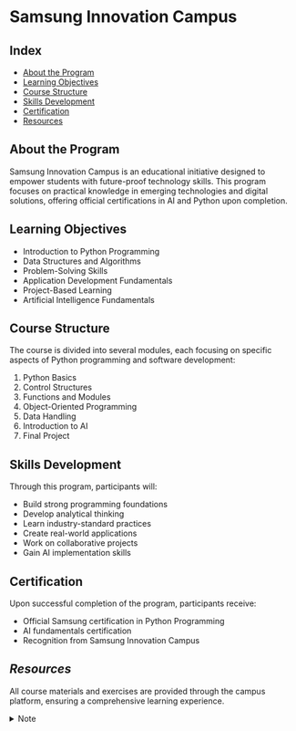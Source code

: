# Samsung Innovation Campus

## Index
- [About the Program](#about-the-program)
- [Learning Objectives](#learning-objectives)
- [Course Structure](#course-structure)
- [Skills Development](#skills-development)
- [Certification](#certification)
- [Resources](#resources)

## About the Program

Samsung Innovation Campus is an educational initiative designed to empower students with future-proof technology skills. This program focuses on practical knowledge in emerging technologies and digital solutions, offering official certifications in AI and Python upon completion.

## Learning Objectives

- Introduction to Python Programming
- Data Structures and Algorithms
- Problem-Solving Skills
- Application Development Fundamentals
- Project-Based Learning
- Artificial Intelligence Fundamentals

## Course Structure

The course is divided into several modules, each focusing on specific aspects of Python programming and software development:

1. Python Basics
2. Control Structures
3. Functions and Modules
4. Object-Oriented Programming
5. Data Handling
6. Introduction to AI
7. Final Project

## Skills Development

Through this program, participants will:
- Build strong programming foundations
- Develop analytical thinking
- Learn industry-standard practices
- Create real-world applications
- Work on collaborative projects
- Gain AI implementation skills

## Certification

Upon successful completion of the program, participants receive:
- Official Samsung certification in Python Programming
- AI fundamentals certification
- Recognition from Samsung Innovation Campus

## _Resources_

All course materials and exercises are provided through the campus platform, ensuring a comprehensive learning experience.

<details>
<summary>Note</summary>
This repository contains my work and projects developed during the Samsung Innovation Campus program.
</details>